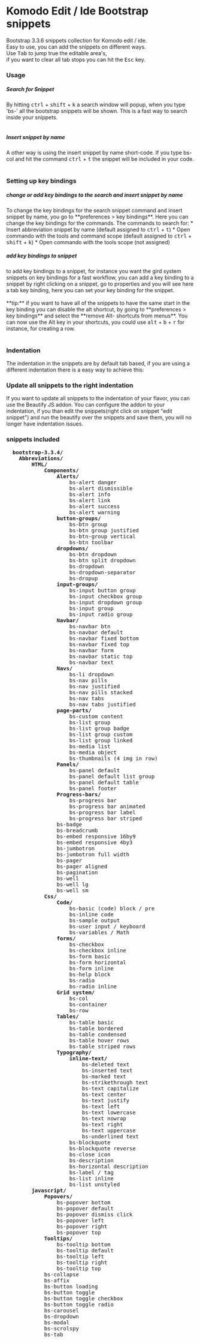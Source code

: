 Komodo Edit / Ide Bootstrap snippets
=========================

Bootstrap 3.3.6 snippets collection for Komodo edit / ide.   
Easy to use, you can add the snippets on different ways.
<br>
Use <kbd>Tab</kbd> to jump true the editable area's,  
if you want to clear all tab stops you can hit the <kbd>Esc</kbd> key.

<h3>Usage</h3>
<h5>Search for Snippet</h5>
By hitting <kbd>ctrl</kbd> + <kbd>shift</kbd> + <kbd>k</kbd> a search window will popup, when you type 'bs-' all the bootstrap snippets will be shown.
This is a fast way to search inside your snippets.
<br><br>
<h5>Insert snippet by name</h5>
A other way is using the insert snippet by name short-code.  
If you type bs-col and hit the command <kbd>ctrl</kbd> + <kbd>t</kbd> the snippet will be included in your code.
<br><br>
<h3>Setting up key bindings</h3>
<h5>change or add key bindings to the search and insert snippet by name</h5>
To change the key bindings for the search snippet command and insert snippet by name,  
you go to **preferences > key bindings**. Here you can change the key bindings for the commands.  
The commands to search for:  
* Insert abbreviation snippet by name (default assigned to <kbd>ctrl</kbd> + <kbd>t</kbd>)
* Open commando with the tools and command scope (default assigned to <kbd>ctrl</kbd> + <kbd>shift</kbd> + <kbd>k</kbd>)
* Open commando with the tools scope (not assigned)  
  
<br>
<h5>add key bindings to snippet</h5>
to add key bindings to a snippet, for instance you want the gird system snippets on key bindings for a fast workflow, 
you can add a key binding to a snippet by right clicking on a snippet, go to properties and you will see here a tab key binding,
here you can set your key binding for the snippet.
<br><br>**tip:** if you want to have all of the snippets to have the same start in the key binding you can disable the alt shortcut,
by going to **preferences > key bindings** and select the **remove Alt-<letter> shortcuts from menus**.  
You can now use the Alt key in your shortcuts, you could use <kbd>alt</kbd> + <kbd>b</kbd>  + <kbd>r</kbd> for instance, for creating a row.
  <br><br>
  <h3>Indentation</h3>
  The indentation in the snippets are by default tab based, if you are using a different indentation there is a easy way to achieve this:  
  <h3>Update all snippets to the right indentation</h3>
  If you want to update all snippets to the indentation of your flavor, you can use the Beautify JS addon. You can configure the addon to your indentation, if you than edit the snippets(right click on snippet "edit snippet") and run the beautify over the snippets and save them, you will no longer have indentation issues.

  <h3>snippets included</h3>
  <pre>
  <b>bootstrap-3.3.4/</b>
	<b>Abbreviations/</b>
		<b>HTML/</b>
			<b>Components/</b> 
				<b>Alerts/</b>
					bs-alert danger
					bs-alert dismissible
					bs-alert info
					bs-alert link
					bs-alert success
					bs-alert warning
				<b>button-groups/</b>
					bs-btn group
					bs-btn group justified
					bs-btn-group vertical
					bs-btn toolbar
				<b>dropdowns/</b>
					bs-btn dropdown
					bs-btn split dropdown
					bs-dropdown
					bs-dropdown-separator
					bs-dropup
				<b>input-groups/</b>
					bs-input button group
					bs-input checkbox group
					bs-input dropdown group
					bs-input group
					bs-input radio group
				<b>Navbar/</b>
					bs-navbar btn
					bs-navbar default
					bs-navbar fixed bottom
					bs-navbar fixed top
					bs-navbar form
					bs-navbar static top
					bs-navbar text
				<b>Navs/</b>
					bs-li dropdown
					bs-nav pills
					bs-nav justified
					bs-nav pills stacked
					bs-nav tabs
					bs-nav tabs justified
				<b>page-parts/</b>
					bs-custom content
					bs-list group
					bs-list group badge
					bs-list group custom
					bs-list group linked
					bs-media list
					bs-media object
					bs-thumbnails (4 img in row)
				<b>Panels/</b>
					bs-panel default
					bs-panel default list group
					bs-panel default table
					bs-panel footer
				<b>Progress-bars/</b>
					bs-progress bar
					bs-progress bar animated
					bs-progress bar label
					bs-progress bar striped
				bs-badge
				bs-breadcrumb
				bs-embed responsive 16by9
				bs-embed responsive 4by3
				bs-jumbotron
				bs-jumbotron full width
				bs-pager
				bs-pager aligned
				bs-pagination
				bs-well
				bs-well lg
				bs-well sm
			<b>Css/</b>
				<b>Code/</b>
					bs-basic (code) block / pre
					bs-inline code
					bs-sample output
					bs-user input / keyboard
					bs-variables / Math
				<b>forms/</b>
					bs-checkbox
					bs-checkbox inline
					bs-form basic
					bs-form horizontal
					bs-form inline
					bs-help block
					bs-radio
					bs-radio inline
				<b>Grid system/</b>
					bs-col
					bs-container
					bs-row
				<b>Tables/</b>
					bs-table basic
					bs-table bordered
					bs-table condensed
					bs-table hover rows
					bs-table striped rows
				<b>Typography/</b>
					<b>inline-text/</b>
						bs-deleted text
						bs-inserted text
						bs-marked text
						bs-strikethrough text
						bs-text capitalize
						bs-text center
						bs-text justify
						bs-text left
						bs-text lowercase
						bs-text nowrap
						bs-text right
						bs-text uppercase
						bs-underlined text
					bs-blockquote
					bs-blockquote reverse
					bs-close icon
					bs-description
					bs-horizontal description
					bs-label / tag
					bs-list inline
					bs-list unstyled
		<b>javascript/</b>
			<b>Popovers/</b>
				bs-popover bottom
				bs-popover default
				bs-popover dismiss click
				bs-popover left
				bs-popover right
				bs-popover top
			<b>Tooltips/</b>
				bs-tooltip bottom
				bs-tooltip default
				bs-tooltip left
				bs-tooltip right
				bs-tooltip top
			bs-collapse
			bs-affix
			bs-button loading
			bs-button toggle
			bs-button toggle checkbox
			bs-button toggle radio
			bs-carousel
			bs-dropdown
			bs-modal
			bs-scrolspy
			bs-tab
  </pre>
